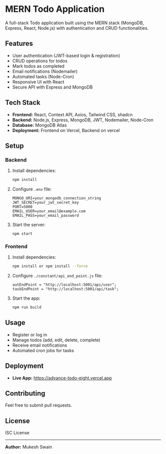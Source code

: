 # MERN Todo Application

A full-stack Todo application built using the MERN stack (MongoDB, Express, React, Node.js) with authentication and CRUD functionalities.

## Features
- User authentication (JWT-based login & registration)
- CRUD operations for todos
- Mark todos as completed
- Email notifications (Nodemailer)
- Automated tasks (Node-Cron)
- Responsive UI with React
- Secure API with Express and MongoDB

## Tech Stack
- **Frontend:** React, Context API, Axios, Tailwind CSS, shadcn
- **Backend:** Node.js, Express, MongoDB, JWT, Nodemailer, Node-Cron
- **Database:** MongoDB Atlas
- **Deployment:** Frontend on Vercel, Backend on vercel

## Setup
### Backend
1. Install dependencies:
   ```bash
   npm install
   ```
2. Configure `.env` file:
   ```env
   MONGO_URI=your_mongodb_connection_string
   JWT_SECRET=your_jwt_secret_key
   PORT=5000
   EMAIL_USER=your_email@example.com
   EMAIL_PASS=your_email_password
   ```
3. Start the server:
   ```bash
   npm start
   ```

### Frontend
1. Install dependencies:
   ```bash
   npm install or npm install --force
   ```
2. Configure `./constant/api_end_point.js` file:
   ```env
   autEndPoint = "http://localhost:5001/api/user";
   taskEndPoint = "http://localhost:5001/api/task";

   ```
3. Start the app:
   ```bash
   npm run build
   ```

## Usage
- Register or log in
- Manage todos (add, edit, delete, complete)
- Receive email notifications
- Automated cron jobs for tasks

## Deployment
- **Live App:** https://advance-todo-eight.vercel.app


## Contributing
Feel free to submit pull requests.

## License
ISC License

---
**Author:** Mukesh Swain




